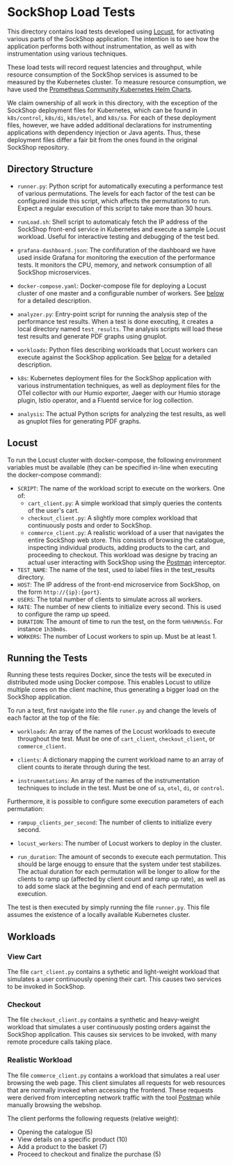 # SockShop Load Tests
This directory contains load tests developed using [Locust](https://locust.io/), for activating various parts of the SockShop application. The intention is to see how the application performs both without instrumentation, as well as with instrumentation using various techniques.

These load tests will record request latencies and throughput, while resource consumption of the SockShop services is assumed to be measured by the Kubernetes cluster. To measure resource consumption, we have used the [Prometheus Community Kubernetes Helm Charts](https://github.com/prometheus-community/helm-charts).

We claim ownership of all work in this directory, with the exception of the SockShop deployment files for Kubernetes, which can be found in `k8s/control`, `k8s/di`, `k8s/otel`, and `k8s/sa`. For each of these deployment files, however, we have added additional declarations for instrumenting applications with dependency injection or Java agents. Thus, these deployment files differ a fair bit from the ones found in the original SockShop repository.

## Directory Structure
- `runner.py`: Python script for automatically executing a performance test of various permutations. The levels for each factor of the test can be configured inside this script, which affects the permutations to run. Expect a regular execution of this script to take more than 30 hours.

- `runLoad.sh`: Shell script to automaticaly fetch the IP address of the SockShop front-end service in Kubernetes and execute a sample Locust workload. Useful for interactive testing and debugging of the test bed.

- `grafana-dashboard.json`: The confifuration of the dashboard we have used inside Grafana for monitoring the execution of the performance tests. It monitors the CPU, memory, and network consumption of all SockShop microservices.

- `docker-compose.yaml`: Docker-compose file for deploying a Locust cluster of one master and a configurable number of workers. See [below](#Locust) for a detailed description.

- `analyzer.py`: Entry-point script for running the analysis step of the performance test results. When a test is done executing, it creates a local directory named `test_results`. The analysis scripts will load these test results and generate PDF graphs using gnuplot.

- `workloads`: Python files describing workloads that Locust workers can execute against the SockShop application. See [below](#Locust) for a detailed description.

- `k8s`: Kubernetes deployment files for the SockShop application with various instrumentation techniques, as well as deployment files for the OTel collector with our Humio exporter, Jaeger with our Humio storage plugin, Istio operator, and a Fluentd service for log collection.

- `analysis`: The actual Python scripts for analyzing the test results, as well as gnuplot files for generating PDF graphs.

## Locust
To run the Locust cluster with docker-compose, the following environment variables must be available (they can be specified in-line when executing the docker-compose command):

- `SCRIPT`: The name of the workload script to execute on the workers. One of:
    - `cart_client.py`: A simple workload that simply queries the contents of the user's cart.
    - `checkout_client.py`: A slightly more complex workload that continuously posts and order to SockShop.
    - `commerce_client.py`: A realistic workload of a user that navigates the entire SockShop web store. This consists of browsing the catalogue, inspecting individual products, adding products to the cart, and proceeding to checkout. This workload was designe by tracing an actual user interacting with SockShop using the [Postman](https://www.postman.com/) interceptor.
- `TEST_NAME`: The name of the test, used to label files in the test_results directory.
- `HOST`: The IP address of the front-end microservice from SockShop, on the form `http://{ip}:{port}`.
- `USERS`: The total number of clients to simulate across all workers.
- `RATE`: The number of new clients to initialize every second. This is used to configure the ramp up speed.
- `DURATION`: The amount of time to run the test, on the form `%Hh%Mm%Ss`. For instance `1h30m0s`.
- `WORKERS`: The number of Locust workers to spin up. Must be at least 1.

## Running the Tests
Running these tests requires Docker, since the tests will be executed in distributed mode using Docker compose. This enables Locust to utilize multiple cores on the client machine, thus generating a bigger load on the SockShop application.

To run a test, first navigate into the file `runer.py` and change the levels of each factor at the top of the file:

- `workloads`: An array of the names of the Locust workloads to execute throughout the test. Must be one of `cart_client`, `checkout_client`, or `commerce_client`.

- `clients`: A dictionary mapping the current workload name to an array of client counts to iterate through during the test.

- `instrumentations`: An array of the names of the instrumentation techniques to include in the test. Must be one of `sa`, `otel`, `di`, or `control`.

Furthermore, it is possible to configure some execution parameters of each permutation:

- `rampup_clients_per_second`: The number of clients to initialize every second.

- `locust_workers`: The number of Locust workers to deploy in the cluster.

- `run_duration`: The amount of seconds to execute each permutation. This should be large enougg to ensure that the system under test stabilizes. The actual duration for each permutation will be longer to allow for the clients to ramp up (affected by client count and ramp up rate), as well as to add some slack at the beginning and end of each permutation execution.

The test is then executed by simply running the file `runner.py`. This file assumes the existence of a locally available Kubernetes cluster.

## Workloads
### View Cart
The file `cart_client.py` contains a sythetic and light-weight workload that simulates a user continuously opening their cart. This causes two services to be invoked in SockShop.

### Checkout
The file `checkout_client.py` contains a  synthetic and heavy-weight workload that simulates a user continuously posting orders against the SockShop application. This causes six services to be invoked, with many remote procedure calls taking place.

### Realistic Workload
The file `commerce_client.py` contains a workload that simulates a real user browsing the web page. This client simulates all requests for web resources that are normally invoked when accessing the frontend. These requests were derived from intercepting network traffic with the tool [Postman](https://www.postman.com/) while manually browsing the webshop.

The client performs the following requests (relative weight):
- Opening the catalogue (5)
- View details on a specific product (10)
- Add a product to the basket (7)
- Proceed to checkout and finalize the purchase (5)

